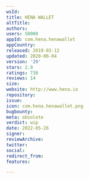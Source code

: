 ```yaml
---
wsId: 
title: HENA WALLET
altTitle: 
authors: 
users: 50000
appId: com.hena.henawallet
appCountry: 
released: 2019-03-12
updated: 2020-06-04
version: '29'
stars: 2.9
ratings: 738
reviews: 14
size: 
website: http://www.hena.io
repository: 
issue: 
icon: com.hena.henawallet.png
bugbounty: 
meta: obsolete
verdict: wip
date: 2022-05-26
signer: 
reviewArchive: 
twitter: 
social: 
redirect_from: 
features: 

---
```


